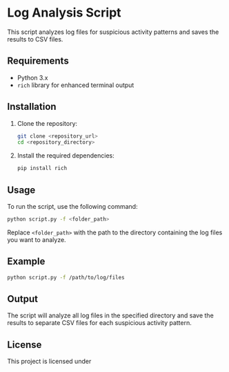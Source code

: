 # Log Analysis Script

This script analyzes log files for suspicious activity patterns and saves the results to CSV files.

## Requirements

- Python 3.x
- `rich` library for enhanced terminal output

## Installation

1. Clone the repository:
    ```sh
    git clone <repository_url>
    cd <repository_directory>
    ```

2. Install the required dependencies:
    ```sh
    pip install rich
    ```

## Usage

To run the script, use the following command:

```sh
python script.py -f <folder_path>
```

Replace `<folder_path>` with the path to the directory containing the log files you want to analyze.

## Example

```sh
python script.py -f /path/to/log/files
```

## Output

The script will analyze all log files in the specified directory and save the results to separate CSV files for each suspicious activity pattern.

## License

This project is licensed under 